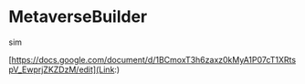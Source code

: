 # MetaverseBuilder
sim







[https://docs.google.com/document/d/1BCmoxT3h6zaxz0kMyA1P07cT1XRtspV_EwprjZKZDzM/edit](Link:)

